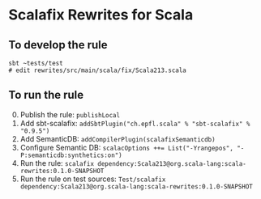 # Scalafix Rewrites for Scala

## To develop the rule

```
sbt ~tests/test
# edit rewrites/src/main/scala/fix/Scala213.scala
```

## To run the rule

0. Publish the rule: `publishLocal`
1. Add sbt-scalafix: `addSbtPlugin("ch.epfl.scala" % "sbt-scalafix" % "0.9.5")`
2. Add SemanticDB: `addCompilerPlugin(scalafixSemanticdb)`
3. Configure Semantic DB: `scalacOptions ++= List("-Yrangepos", "-P:semanticdb:synthetics:on")`
4. Run the rule: `scalafix dependency:Scala213@org.scala-lang:scala-rewrites:0.1.0-SNAPSHOT`
5. Run the rule on test sources: `Test/scalafix dependency:Scala213@org.scala-lang:scala-rewrites:0.1.0-SNAPSHOT`
